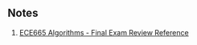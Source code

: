 ## Notes

1. [ECE665 Algorithms - Final Exam Review Reference](https://github.com/chenzibin2019/LectureNotes/blob/master/ECE665%20Algorithm%20Final.md)
